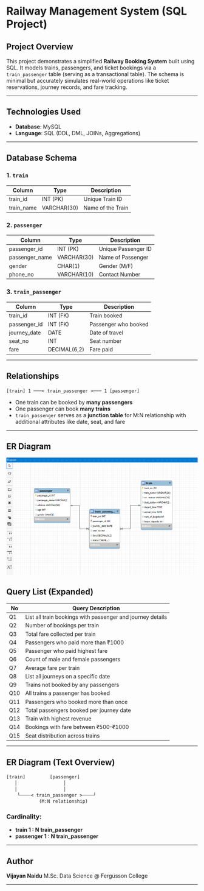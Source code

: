#  Railway Management System (SQL Project)

## Project Overview

This project demonstrates a simplified **Railway Booking System** built using SQL. It models trains, passengers, and ticket bookings via a `train_passenger` table (serving as a transactional table). The schema is minimal but accurately simulates real-world operations like ticket reservations, journey records, and fare tracking.

---

## Technologies Used

* **Database**: MySQL
* **Language**: SQL (DDL, DML, JOINs, Aggregations)

---

## Database Schema

### 1. `train`

| Column      | Type        | Description       |
| ----------- | ----------- | ----------------- |
| train\_id   | INT (PK)    | Unique Train ID   |
| train\_name | VARCHAR(30) | Name of the Train |

### 2. `passenger`

| Column          | Type        | Description         |
| --------------- | ----------- | ------------------- |
| passenger\_id   | INT (PK)    | Unique Passenger ID |
| passenger\_name | VARCHAR(30) | Name of Passenger   |
| gender          | CHAR(1)     | Gender (M/F)        |
| phone\_no       | VARCHAR(10) | Contact Number      |

### 3. `train_passenger`

| Column        | Type         | Description          |
| ------------- | ------------ | -------------------- |
| train\_id     | INT (FK)     | Train booked         |
| passenger\_id | INT (FK)     | Passenger who booked |
| journey\_date | DATE         | Date of travel       |
| seat\_no      | INT          | Seat number          |
| fare          | DECIMAL(6,2) | Fare paid            |

---

## Relationships

```
[train] 1 ───< train_passenger >─── 1 [passenger]
```

* One train can be booked by **many passengers**
* One passenger can book **many trains**
* `train_passenger` serves as a **junction table** for M\:N relationship with additional attributes like date, seat, and fare

---

## ER Diagram
![Image](https://github.com/vj220803/Railway_SQL/blob/main/Railway%20ER%20Diagram.PNG)

## Query List (Expanded)

| No  | Query Description                                          |
| --- | ---------------------------------------------------------- |
| Q1  | List all train bookings with passenger and journey details |
| Q2  | Number of bookings per train                               |
| Q3  | Total fare collected per train                             |
| Q4  | Passengers who paid more than ₹1000                        |
| Q5  | Passenger who paid highest fare                            |
| Q6  | Count of male and female passengers                        |
| Q7  | Average fare per train                                     |
| Q8  | List all journeys on a specific date                       |
| Q9  | Trains not booked by any passengers                        |
| Q10 | All trains a passenger has booked                          |
| Q11 | Passengers who booked more than once                       |
| Q12 | Total passengers booked per journey date                   |
| Q13 | Train with highest revenue                                 |
| Q14 | Bookings with fare between ₹500–₹1000                      |
| Q15 | Seat distribution across trains                            |

---

## ER Diagram (Text Overview)

```
[train]         [passenger]
   │                 │
   │                 │
    └────< train_passenger >────┘
            (M:N relationship)
```

### Cardinality:

* **train 1 : N train\_passenger**
* **passenger 1 : N train\_passenger**

---

## Author

**Vijayan Naidu**
M.Sc. Data Science @ Fergusson College

---


